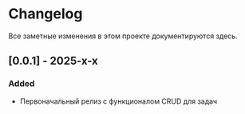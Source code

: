 # Changelog

Все заметные изменения в этом проекте документируются здесь.

## [0.0.1] - 2025-x-x

### Added
- Первоначальный релиз с функционалом CRUD для задач
